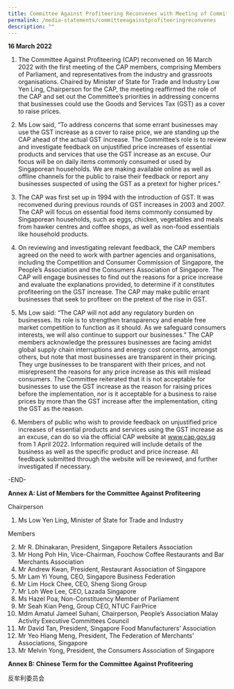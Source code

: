```yaml
---
title: Committee Against Profiteering Reconvenes with Meeting of Committee Members
permalink: /media-statements/committeeagainstprofiteeringreconvenes
description: ""
---
```

**16 March 2022**


1. The Committee Against Profiteering (CAP) reconvened on 16 March 2022 with the first meeting of the CAP members, comprising Members of Parliament, and representatives from the industry and grassroots organisations. Chaired by Minister of State for Trade and Industry Low Yen Ling, Chairperson for the CAP, the meeting reaffirmed the role of the CAP and set out the Committee’s priorities in addressing concerns that businesses could use the Goods and Services Tax (GST) as a cover to raise prices.


2.  Ms Low said, “To address concerns that some errant businesses may use the GST increase as a cover to raise price, we are standing up the CAP ahead of the actual GST increase. The Committee’s role is to review and investigate feedback on unjustified price increases of essential products and services that use the GST increase as an excuse. Our focus will be on daily items commonly consumed or used by Singaporean households. We are making available online as well as offline channels for the public to raise their feedback or report any businesses suspected of using the GST as a pretext for higher prices.”

 
3.  The CAP was first set up in 1994 with the introduction of GST. It was reconvened during previous rounds of GST increases in 2003 and 2007. The CAP will focus on essential food items commonly consumed by Singaporean households, such as eggs, chicken, vegetables and meals from hawker centres and coffee shops, as well as non-food essentials like household products.

 
4.  On reviewing and investigating relevant feedback, the CAP members agreed on the need to work with partner agencies and organisations, including the Competition and Consumer Commission of Singapore, the People’s Association and the Consumers Association of Singapore. The CAP will engage businesses to find out the reasons for a price increase and evaluate the explanations provided, to determine if it constitutes profiteering on the GST increase. The CAP may make public errant businesses that seek to profiteer on the pretext of the rise in GST.


5. Ms Low said: “The CAP will not add any regulatory burden on businesses. Its role is to strengthen transparency and enable free market competition to function as it should. As we safeguard consumers interests, we will also continue to support our businesses.” The CAP members acknowledge the pressures businesses are facing amidst global supply chain interruptions and energy cost concerns, amongst others, but note that most businesses are transparent in their pricing. They urge businesses to be transparent with their prices, and not misrepresent the reasons for any price increase as this will mislead consumers. The Committee reiterated that it is not acceptable for businesses to use the GST increase as the reason for raising prices before the implementation, nor is it acceptable for a business to raise prices by more than the GST increase after the implementation, citing the GST as the reason. 


6. Members of public who wish to provide feedback on unjustified price increases of essential products and services using the GST increase as an excuse, can do so via the official CAP website at www.cap.gov.sg from 1 April 2022. Information required will include details of the business as well as the specific product and price increase. All feedback submitted through the website will be reviewed, and further investigated if necessary. 


-END-


**Annex A: List of Members for the Committee Against Profiteering**


Chairperson

1. Ms Low Yen Ling, Minister of State for Trade and Industry

Members

2. Mr R. Dhinakaran, President, Singapore Retailers Association
3. Mr Hong Poh Hin, Vice-Chairman, Foochow Coffee Restaurants and Bar Merchants Association
4. Mr Andrew Kwan, President, Restaurant Association of Singapore 
5. Mr Lam Yi Young, CEO, Singapore Business Federation
6. Mr Lim Hock Chee, CEO, Sheng Siong Group
7. Mr Loh Wee Lee, CEO, Lazada Singapore
8. Ms Hazel Poa, Non-Constituency Member of Parliament 
9. Mr Seah Kian Peng, Group CEO, NTUC FairPrice 
10. Mdm Amatul Jameel Suhani, Chairperson, People’s Association Malay Activity Executive Committees Council
11. Mr David Tan, President, Singapore Food Manufacturers’ Association 
12. Mr Yeo Hiang Meng, President, The Federation of Merchants’ Associations, Singapore
13. Mr Melvin Yong, President, the Consumers Association of Singapore  

**Annex B: Chinese Term for the Committee Against Profiteering**

反牟利委员会